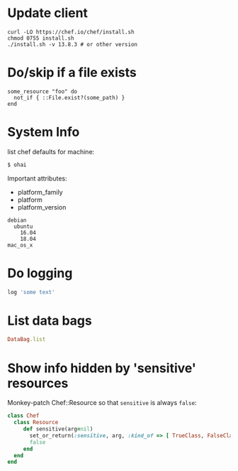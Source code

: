 # Update client

```
curl -LO https://chef.io/chef/install.sh
chmod 0755 install.sh
./install.sh -v 13.8.3 # or other version
```

# Do/skip if a file exists

```
some_resource "foo" do
  not_if { ::File.exist?(some_path) }
end
```

# System Info

list chef defaults for machine:

```sh
$ ohai
```

Important attributes:

* platform_family
* platform
* platform_version

```
debian
  ubuntu
    16.04
    18.04
mac_os_x
```

# Do logging

```ruby
log 'some text'
```

# List data bags

```ruby
DataBag.list
```
# Show info hidden by 'sensitive' resources

Monkey-patch Chef::Resource so that `sensitive` is always `false`:

```ruby
class Chef
  class Resource
     def sensitive(arg=nil)
       set_or_return(:sensitive, arg, :kind_of => [ TrueClass, FalseClass ])
       false
     end
  end
end
```
